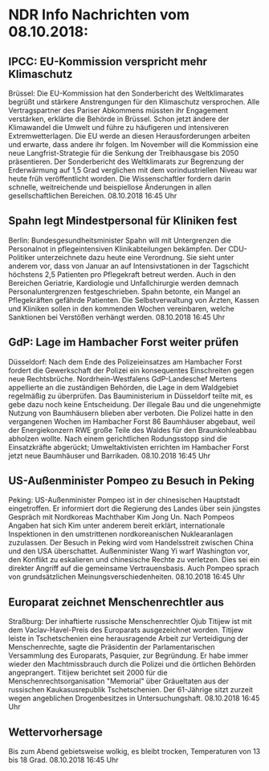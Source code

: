 # NDR Info Nachrichten vom 08.10.2018:


## IPCC: EU-Kommission verspricht mehr Klimaschutz
Brüssel: Die EU-Kommission hat den Sonderbericht des Weltklimarates begrüßt und stärkere Anstrengungen für den Klimaschutz versprochen. Alle Vertragspartner des Pariser Abkommens müssten ihr Engagement verstärken, erklärte die Behörde in Brüssel. Schon jetzt ändere der Klimawandel die Umwelt und führe zu häufigeren und intensiveren Extremwetterlagen. Die EU werde an diesen Herausforderungen arbeiten und erwarte, dass andere ihr folgen. Im November will die Kommission eine neue Langfrist-Strategie für die Senkung der Treibhausgase bis 2050 präsentieren. Der Sonderbericht des Weltklimarats zur Begrenzung der Erderwärmung auf 1,5 Grad verglichen mit dem vorindustriellen Niveau war heute früh veröffentlicht worden. Die Wissenschaftler fordern darin schnelle, weitreichende und beispiellose Änderungen in allen gesellschaftlichen Bereichen. 08.10.2018 16:45 Uhr 

## Spahn legt Mindestpersonal für Kliniken fest
Berlin: Bundesgesundheitsminister Spahn will mit Untergrenzen die Personalnot in pflegeintensiven Klinikabteilungen bekämpfen. Der CDU-Politiker unterzeichnete dazu heute eine Verordnung. Sie sieht unter anderem vor, dass von Januar an auf Intensivstationen in der Tagschicht höchstens 2,5 Patienten pro Pflegekraft betreut werden. Auch in den Bereichen Geriatrie, Kardiologie und Unfallchirurgie werden demnach Personaluntergrenzen festgeschrieben. Spahn betonte, ein Mangel an Pflegekräften gefährde Patienten. Die Selbstverwaltung von Ärzten, Kassen und Kliniken sollen in den kommenden Wochen vereinbaren, welche Sanktionen bei Verstößen verhängt werden. 08.10.2018 16:45 Uhr 

## GdP: Lage im Hambacher Forst weiter prüfen
Düsseldorf: Nach dem Ende des Polizeieinsatzes am Hambacher Forst fordert die Gewerkschaft der Polizei ein konsequentes Einschreiten gegen neue Rechtsbrüche. Nordrhein-Westfalens GdP-Landeschef Mertens appellierte an die zuständigen Behörden, die Lage in dem Waldgebiet regelmäßig zu überprüfen. Das Bauministerium in Düsseldorf teilte mit, es gebe dazu noch keine Entscheidung. Der illegale Bau und die ungenehmigte Nutzung von Baumhäusern blieben aber verboten. Die Polizei hatte in den vergangenen Wochen im Hambacher Forst 86 Baumhäuser abgebaut, weil der Energiekonzern RWE große Teile des Waldes für den Braunkohleabbau abholzen wollte. Nach einem gerichtlichen Rodungsstopp sind die Einsatzkräfte abgerückt; Umweltaktivisten errichten im Hambacher Forst jetzt neue Baumhäuser und Barrikaden. 08.10.2018 16:45 Uhr 

## US-Außenminister Pompeo zu Besuch in Peking
Peking: 	US-Außenminister Pompeo ist in der chinesischen Hauptstadt eingetroffen. Er informiert dort die Regierung des Landes über sein jüngstes Gespräch mit Nordkoreas Machthaber Kim Jong Un. Nach Pompeos Angaben hat sich Kim unter anderem bereit erklärt, internationale Inspektionen in den umstrittenen nordkoreanischen Nuklearanlagen zuzulassen. Der Besuch in Peking wird vom Handelsstreit zwischen China und den USA überschattet. Außenminister Wang Yi warf Washington vor, den Konflikt zu eskalieren und chinesische Rechte zu verletzen. Dies sei ein direkter Angriff auf die gemeinsame Vertrauensbasis. Auch Pompeo sprach von grundsätzlichen Meinungsverschiedenheiten. 08.10.2018 16:45 Uhr 

## Europarat zeichnet Menschenrechtler aus
Straßburg: Der inhaftierte russische Menschenrechtler Ojub Titijew ist mit dem Vaclav-Havel-Preis des Europarats ausgezeichnet worden. Titijew leiste in Tschetschenien eine herausragende Arbeit zur Verteidigung der Menschenrechte, sagte die Präsidentin der Parlamentarischen Versammlung des Europarats, Pasquier, zur Begründung. Er habe immer wieder den Machtmissbrauch durch die Polizei und die örtlichen Behörden angeprangert. Titijew berichtet seit 2000 für die Menschenrechtsorganisation "Memorial" über Gräueltaten aus der russischen Kaukasusrepublik Tschetschenien. Der 61-Jährige sitzt zurzeit wegen angeblichen Drogenbesitzes in Untersuchungshaft. 08.10.2018 16:45 Uhr 

## Wettervorhersage
Bis zum Abend gebietsweise wolkig, es bleibt trocken, Temperaturen von 13 bis 18 Grad. 08.10.2018 16:45 Uhr 
